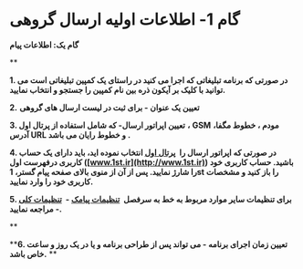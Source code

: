 # گام 1- اطلاعات اولیه ارسال گروهی       

**گام یک: اطلاعات پیام**

**

**1\. در صورتی که برنامه تبلیغاتی که اجرا می کنید در راستای یک کمپین تبلیغاتی است می توانید با کلیک بر آیکون ذره بین نام کمپین را جستجو و انتخاب نمایید.**

**2\.** **تعیین یک عنوان - برای ثبت در لیست ارسال های گروهی**

**3\. تعیین اپراتور ارسال- که شامل استفاده از پرتال اول** **،**  **GSM** **مودم ، خطوط مگفا، آدرس URL و خطوط رایان می باشد .**

**4\. در صورتی که اپراتور ارسال را  [پرتال اول](../../../1st.md) انتخاب نموده اید، باید دارای یک حساب کاربری درفهرست اول **(****[www.1st.ir](http://www.1st.ir)****)** **باشید. حساب کاربری خود را شارژ نمایید. پس از آن از منوی بالای صفحه پیام گستر،** 1st را باز کنید و مشخصات کاربری خود را وارد نمایید.**

**5\. برای تنظیمات سایر موارد مربوط به خط به سرفصل  [تنظیمات پیامک](../../../Setting/TotalSetting/SMS.md) \-  [تنظیمات کلی](../../../Setting/TotalSetting.md) \- مراجعه نمایید.**

**

****6\. تعیین زمان اجرای برنامه - می تواند پس از طراحی برنامه و یا در یک روز و ساعت خاص باشد.** **